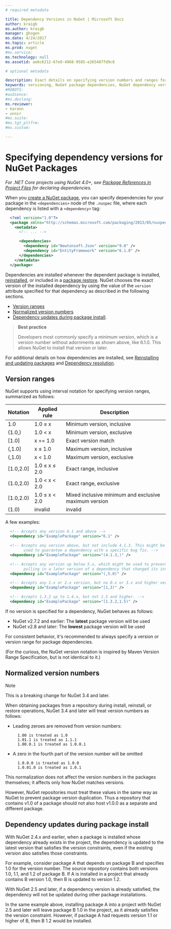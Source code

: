 ```yaml
---
# required metadata

title: Dependency Versions in NuGet | Microsoft Docs
author: kraigb
ms.author: kraigb
manager: ghogen
ms.date: 4/24/2017
ms.topic: article
ms.prod: nuget
#ms.service:
ms.technology: null
ms.assetid: ae6c6212-67e9-4968-9585-e265407fd9c8

# optional metadata

description: Exact details on specifying version numbers and ranges for other packages upon which a NuGet package depends, and how dependencies are installed.
keywords: versioning, NuGet package dependencies, NuGet dependency versions, NuGet version numbers, NuGet package version, version ranges, version specifications, normalized version numbers
#ROBOTS:
#audience:
#ms.devlang:
ms.reviewer:
- karann
- unnir
#ms.suite:
#ms.tgt_pltfrm:
#ms.custom:

---
```

# Specifying dependency versions for NuGet Packages

*For .NET Core projects using NuGet 4.0+, see [Package References in Project Files](../consume-packages/package-references-in-project-files.md) for declaring dependencies.*

When you [create a NuGet package](../create-packages/creating-a-package.md), you can specify dependencies for your package in the `<dependencies>` node of the `.nuspec` file, where each dependency is listed with a `<dependency>` tag:

```xml
  <?xml version="1.0"?>
  <package xmlns="http://schemas.microsoft.com/packaging/2013/05/nuspec.xsd">
    <metadata>
      <!-- ... -->

      <dependencies>
        <dependency id="Newtonsoft.Json" version="9.0" />
        <dependency id="EntityFramework" version="6.1.0" />
      </dependencies>
    </metadata>
  </package>
```

Dependencies are installed whenever the dependent package is installed, [reinstalled](../consume-packages/reinstalling-and-updating-packages.md), or included in a [package restore](../consume-packages/package-restore.md). NuGet chooses the exact version of the installed dependency by using the value of the `version` attribute specified for that dependency as described in the following sections.

- [Version ranges](#version-ranges)
- [Normalized version numbers](#normalized-version-numbers)
- [Dependency updates during package install](#dependency-updates-during-package-install).

> **Best practice**
>
> Developers most commonly specify a minimum version, which is a version number without adornments as shown above, like 6.1.0. This allows NuGet to install that version or later.


For additional details on how dependencies are installed, see [Reinstalling and updating packages](../consume-packages/reinstalling-and-updating-packages.md) and [Dependency resolution](../consume-packages/dependency-resolution.md).


## Version ranges

NuGet supports using interval notation for specifying version ranges, summarized as follows:

| Notation | Applied rule | Description |
|----------|--------------|-------------|
| 1.0 | 1.0 ≤ x | Minimum version, inclusive |
| (1.0,) | 1.0 < x | Minimum version, exclusive |
| [1.0] | x == 1.0 | Exact version match |
| (,1.0] | x ≤ 1.0 | Maximum version, inclusive |
| (,1.0) | x < 1.0 | Maximum version, exclusive |
| [1.0,2.0] | 1.0 ≤ x ≤ 2.0 | Exact range, inclusive |
| (1.0,2.0) | 1.0 < x < 2.0 | Exact range, exclusive |
| [1.0,2.0) | 1.0 ≤ x < 2.0 | Mixed inclusive minimum and exclusive maximum version |
| (1.0)    | invalid | invalid |


A few examples:

```xml
  <!-- Accepts any version 6.1 and above -->
  <dependency id="ExamplePackage" version="6.1" />

  <!-- Accepts any version above, but not include 4.1.3. This might be
        used to guarantee a dependency with a specific bug fix. -->
  <dependency id="ExamplePackage" version="(4.1.3,)" />

  <!-- Accepts any version up below 5.x, which might be used to prevent
        pulling in a later version of a dependency that changed its interface. -->
  <dependency id="ExamplePackage" version="(,5.0)" />

  <!-- Accepts any 1.x or 2.x version, but no 0.x or 3.x and higher versions -->
  <dependency id="ExamplePackage" version="[1,3)" />

  <!-- Accepts 1.3.2 up to 1.4.x, but not 1.5 and higher. -->
  <dependency id="ExamplePackage" version="[1.3.2,1.5)" />
```


If no version is specified for a dependency, NuGet behaves as follows:

- NuGet v2.7.2 and earlier: The **latest** package version will be used
- NuGet v2.8 and later:  The **lowest** package version will be used

For consistent behavior, it's recommended to always specify a version or version range for package dependencies.

(For the curious, the NuGet version notation is inspired by Maven Version Range Specification, but is not identical to it.)

## Normalized version numbers

> [!Note]
> This is a breaking change for NuGet 3.4 and later.


When obtaining packages from a repository during install, reinstall, or restore operations, NuGet 3.4 and later will treat version numbers as follows:

- Leading zeroes are removed from version numbers:

        1.00 is treated as 1.0
        1.01.1 is treated as 1.1.1
        1.00.0.1 is treated as 1.0.0.1

- A zero in the fourth part of the version number will be omitted

        1.0.0.0 is treated as 1.0.0
        1.0.01.0 is treated as 1.0.1

This normalization does not affect the version numbers in the packages themselves; it affects only how NuGet matches versions.

However, NuGet repositories must treat these values in the same way as NuGet to prevent package version duplication. Thus a repository that contains v1.0 of a package should not also host v1.0.0 as a separate and different package.

## Dependency updates during package install

With NuGet 2.4.x and earlier, when a package is installed whose dependency already exists in the project, the dependency is updated to the latest version that satisfies the version constraints, even if the existing version also satisfies those constraints.

For example, consider package A that depends on package B and specifies 1.0 for the version number. The source repository contains both versions 1.0, 1.1, and 1.2 of package B. If A is installed in a project that already contains B version 1.0, then B is updated to version 1.2.

With NuGet 2.5 and later, if a dependency version is already satisfied, the dependency will not be updated during other package installations.

In the same example above, installing package A into a project with NuGet 2.5 and later will leave package B 1.0 in the project, as it already satisfies the version constraint. However, if package A had requests version 1.1 or higher of B, then B 1.2 would be installed.
